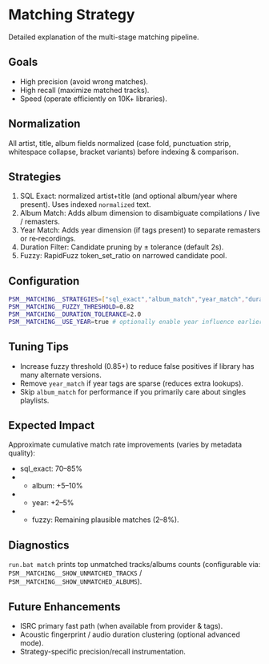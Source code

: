 # Matching Strategy

Detailed explanation of the multi-stage matching pipeline.

## Goals
- High precision (avoid wrong matches).
- High recall (maximize matched tracks).
- Speed (operate efficiently on 10K+ libraries).

## Normalization
All artist, title, album fields normalized (case fold, punctuation strip, whitespace collapse, bracket variants) before indexing & comparison.

## Strategies
1. SQL Exact: normalized artist+title (and optional album/year where present). Uses indexed `normalized` text.
2. Album Match: Adds album dimension to disambiguate compilations / live / remasters.
3. Year Match: Adds year dimension (if tags present) to separate remasters or re‑recordings.
4. Duration Filter: Candidate pruning by ± tolerance (default 2s).
5. Fuzzy: RapidFuzz token_set_ratio on narrowed candidate pool.

## Configuration
```bash
PSM__MATCHING__STRATEGIES=["sql_exact","album_match","year_match","duration_filter","fuzzy"]
PSM__MATCHING__FUZZY_THRESHOLD=0.82
PSM__MATCHING__DURATION_TOLERANCE=2.0
PSM__MATCHING__USE_YEAR=true # optionally enable year influence earlier
```

## Tuning Tips
- Increase fuzzy threshold (0.85+) to reduce false positives if library has many alternate versions.
- Remove `year_match` if year tags are sparse (reduces extra lookups).
- Skip `album_match` for performance if you primarily care about singles playlists.

## Expected Impact
Approximate cumulative match rate improvements (varies by metadata quality):
- sql_exact: 70–85%
- + album: +5–10%
- + year: +2–5%
- + fuzzy: Remaining plausible matches (2–8%).

## Diagnostics
`run.bat match` prints top unmatched tracks/albums counts (configurable via:
`PSM__MATCHING__SHOW_UNMATCHED_TRACKS` / `PSM__MATCHING__SHOW_UNMATCHED_ALBUMS`).

## Future Enhancements
- ISRC primary fast path (when available from provider & tags).
- Acoustic fingerprint / audio duration clustering (optional advanced mode).
- Strategy-specific precision/recall instrumentation.
